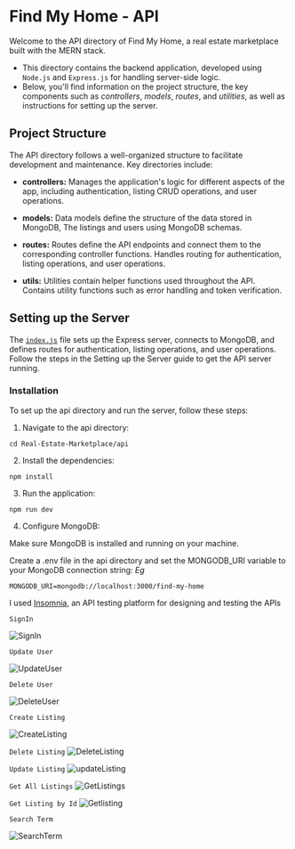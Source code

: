# Find My Home - API
Welcome to the API directory of Find My Home, a real estate marketplace built with the MERN stack. 
- This directory contains the backend application, developed using `Node.js` and `Express.js` for handling server-side logic. 
- Below, you'll find information on the project structure, the key components such as *controllers*, *models*, *routes*, and *utilities*, as well as instructions for setting up the server.

## Project Structure
The API directory follows a well-organized structure to facilitate development and maintenance. Key directories include:

- **controllers:** Manages the application's logic for different aspects of the app, including authentication, listing CRUD operations, and user operations.

- **models:** Data models define the structure of the data stored in MongoDB,
The listings and users using MongoDB schemas.

- **routes:** Routes define the API endpoints and connect them to the corresponding controller functions. 
Handles routing for authentication, listing operations, and user operations.

- **utils:** Utilities contain helper functions used throughout the API. Contains utility functions such as error handling and token verification.

## Setting up the Server
The [`index.js`](https://github.com/Gichbuoy/Real-Estate-Marketplace/blob/main/api/index.js) file sets up the Express server, connects to MongoDB, and defines routes for authentication, listing operations, and user operations. Follow the steps in the Setting up the Server guide to get the API server running.

### Installation
To set up the api directory and run the server, follow these steps:

1. Navigate to the api directory:
```
cd Real-Estate-Marketplace/api
```

2. Install the dependencies:
```
npm install
```

3. Run the application:
```
npm run dev
```

4. Configure MongoDB:

Make sure MongoDB is installed and running on your machine.

Create a .env file in the api directory and set the MONGODB_URI variable to your MongoDB connection string: *Eg*
```
MONGODB_URI=mongodb://localhost:3000/find-my-home
```

I used [Insomnia](https://insomnia.rest/), an API testing platform for designing and testing the APIs

`SignIn`

![SignIn](https://github.com/Gichbuoy/Real-Estate-Marketplace/blob/main/screenshots/api-signin.png)

`Update User`

![UpdateUser](https://github.com/Gichbuoy/Real-Estate-Marketplace/blob/main/screenshots/api-updateuser.png)

`Delete User`

![DeleteUser](https://github.com/Gichbuoy/Real-Estate-Marketplace/blob/main/screenshots/api-delete.png)

`Create Listing`

![CreateListing](https://github.com/Gichbuoy/Real-Estate-Marketplace/blob/main/screenshots/api-createlisting.png)

`Delete Listing`
![DeleteListing](https://github.com/Gichbuoy/Real-Estate-Marketplace/blob/main/screenshots/api-deletelisting.png)

`Update Listing`
![updateListing](https://github.com/Gichbuoy/Real-Estate-Marketplace/blob/main/screenshots/api-updatelisting.png)

`Get All Listings`
![GetListings](https://github.com/Gichbuoy/Real-Estate-Marketplace/blob/main/screenshots/api-getlisting.png)

`Get Listing by Id`
![Getlisting](https://github.com/Gichbuoy/Real-Estate-Marketplace/blob/main/screenshots/api-getlistingId.png)

`Search Term`

![SearchTerm](https://github.com/Gichbuoy/Real-Estate-Marketplace/blob/main/screenshots/api-searchterm.png)






